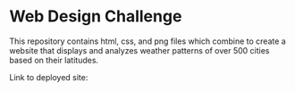 # Web Design Challenge
This repository contains html, css, and png files which combine to create a website that displays and analyzes weather patterns of over 500 cities based on their latitudes.

Link to deployed site: 
